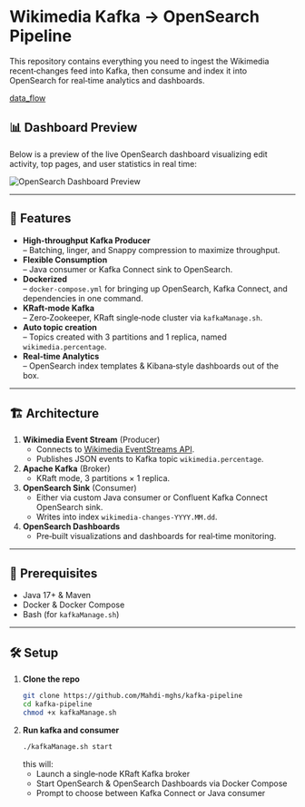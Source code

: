 <!--
===========================
  Wikimedia→Kafka→OpenSearch
===========================

An end‑to‑end real‑time data‑streaming pipeline ingesting Wikimedia event streams into Apache Kafka and indexing into OpenSearch for live dashboards.
-->
# Wikimedia Kafka → OpenSearch Pipeline

This repository contains everything you need to ingest the Wikimedia recent‑changes feed into Kafka, then consume and index it into OpenSearch for real‑time analytics and dashboards.

[data_flow](https://github.com/user-attachments/assets/960f51d5-e316-4ad6-adf6-2a08712b8898)

## 📊 Dashboard Preview

Below is a preview of the live OpenSearch dashboard visualizing edit activity, top pages, and user statistics in real time:

![OpenSearch Dashboard Preview](https://github.com/user-attachments/assets/8a03a2c2-46a2-4eef-991c-b27ebc28d259)

---

## 🚀 Features

- **High‑throughput Kafka Producer**  
  – Batching, linger, and Snappy compression to maximize throughput.  
- **Flexible Consumption**  
  – Java consumer or Kafka Connect sink to OpenSearch.  
- **Dockerized**  
  – `docker-compose.yml` for bringing up OpenSearch, Kafka Connect, and dependencies in one command.  
- **KRaft‑mode Kafka**  
  – Zero‑Zookeeper, KRaft single‑node cluster via `kafkaManage.sh`.  
- **Auto topic creation**  
  – Topics created with 3 partitions and 1 replica, named `wikimedia.percentage`.  
- **Real‑time Analytics**  
  – OpenSearch index templates & Kibana‑style dashboards out of the box.

---

## 🏗️ Architecture

1. **Wikimedia Event Stream** (Producer)  
   - Connects to [Wikimedia EventStreams API](https://wikitech.wikimedia.org/wiki/EventStreams).  
   - Publishes JSON events to Kafka topic `wikimedia.percentage`.  
2. **Apache Kafka** (Broker)  
   - KRaft mode, 3 partitions × 1 replica.  
3. **OpenSearch Sink** (Consumer)  
   - Either via custom Java consumer or Confluent Kafka Connect OpenSearch sink.  
   - Writes into index `wikimedia-changes-YYYY.MM.dd`.  
4. **OpenSearch Dashboards**  
   - Pre‑built visualizations and dashboards for real‑time monitoring.

---

## 🔧 Prerequisites

- Java 17+ & Maven  
- Docker & Docker Compose  
- Bash (for `kafkaManage.sh`)  

---

## 🛠️ Setup

1. **Clone the repo**  
   ```bash
   git clone https://github.com/Mahdi-mghs/kafka-pipeline
   cd kafka-pipeline
   chmod +x kafkaManage.sh
2. **Run kafka and consumer**
   ```bash
   ./kafkaManage.sh start
   ```
   this will:
   - Launch a single‑node KRaft Kafka broker
   - Start OpenSearch & OpenSearch Dashboards via Docker Compose
   - Prompt to choose between Kafka Connect or Java consumer


